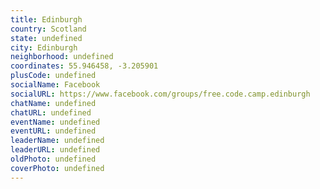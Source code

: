 ```yaml
---
title: Edinburgh
country: Scotland
state: undefined
city: Edinburgh
neighborhood: undefined
coordinates: 55.946458, -3.205901
plusCode: undefined
socialName: Facebook
socialURL: https://www.facebook.com/groups/free.code.camp.edinburgh
chatName: undefined
chatURL: undefined
eventName: undefined
eventURL: undefined
leaderName: undefined
leaderURL: undefined
oldPhoto: undefined
coverPhoto: undefined
---
```

